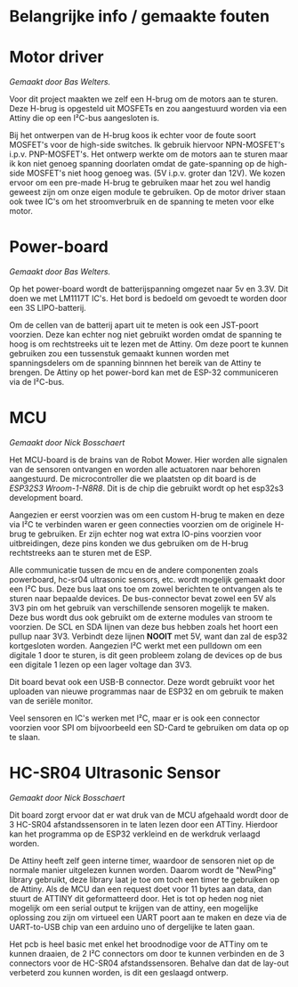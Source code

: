 # Belangrijke info / gemaakte fouten

# Motor driver
*Gemaakt door Bas Welters.*

Voor dit project maakten we zelf een H-brug om de motors aan te sturen.
Deze H-brug is opgesteld uit MOSFETs en zou aangestuurd worden via een Attiny die op een I²C-bus aangesloten is.

Bij het ontwerpen van de H-brug koos ik echter voor de foute soort MOSFET's voor de high-side switches. Ik gebruik hiervoor NPN-MOSFET's i.p.v. PNP-MOSFET's.
Het ontwerp werkte om de motors aan te sturen maar ik kon niet genoeg spanning doorlaten omdat de gate-spanning op de high-side MOSFET's niet hoog genoeg was. (5V i.p.v. groter dan 12V).
We kozen ervoor om een pre-made H-brug te gebruiken maar het zou wel handig geweest zijn om onze eigen module te gebruiken.
Op de motor driver staan ook twee IC's om het stroomverbruik en de spanning te meten voor elke motor.

# Power-board
*Gemaakt door Bas Welters.*

Op het power-board wordt de batterijspanning omgezet naar 5v en 3.3V.
Dit doen we met LM1117T IC's.
Het bord is bedoeld om gevoedt te worden door een 3S LIPO-batterij.

Om de cellen van de batterij apart uit te meten is ook een JST-poort voorzien. Deze kan echter nog niet gebruikt worden omdat de spanning te hoog is om rechtstreeks uit te lezen met de Attiny.
Om deze poort te kunnen gebruiken zou een tussenstuk gemaakt kunnen worden met spanningsdelers om de spanning binnnen het bereik van de Attiny te brengen.
De Attiny op het power-bord kan met de ESP-32 communiceren via de I²C-bus.

# MCU
*Gemaakt door Nick Bosschaert*

Het MCU-board is de brains van de Robot Mower. Hier worden alle signalen van de sensoren ontvangen en worden alle actuatoren naar behoren aangestuurd. De microcontroller die we plaatsten op dit board is de *ESP32S3 Wroom-1-N8R8*. Dit is de chip die gebruikt wordt op het esp32s3 development board.

Aangezien er eerst voorzien was om een custom H-brug te maken en deze via I²C te verbinden waren er geen connecties voorzien om de originele H-brug te gebruiken. Er zijn echter nog wat extra IO-pins voorzien voor uitbreidingen, deze pins konden we dus gebruiken om de H-brug rechtstreeks aan te sturen met de ESP.

Alle communicatie tussen de mcu en de andere componenten zoals powerboard, hc-sr04 ultrasonic sensors, etc. wordt mogelijk gemaakt door een I²C bus. Deze bus laat ons toe om zowel berichten te ontvangen als te sturen naar bepaalde devices. De bus-connector bevat zowel een 5V als 3V3 pin om het gebruik van verschillende sensoren mogelijk te maken. Deze bus wordt dus ook gebruikt om de externe modules van stroom te voorzien.
De SCL en SDA lijnen van deze bus hebben zoals het hoort een pullup naar 3V3. Verbindt deze lijnen **NOOIT** met 5V, want dan zal de esp32 kortgesloten worden. Aangezien I²C werkt met een pulldown om een digitale 1 door te sturen, is dit geen probleem zolang de devices op de bus een digitale 1 lezen op een lager voltage dan 3V3.

Dit board bevat ook een USB-B connector. Deze wordt gebruikt voor het uploaden van nieuwe programmas naar de ESP32 en om gebruik te maken van de seriële monitor.

Veel sensoren en IC's werken met I²C, maar er is ook een connector voorzien voor SPI om bijvoorbeeld een SD-Card te gebruiken om data op op te slaan.

# HC-SR04 Ultrasonic Sensor
*Gemaakt door Nick Bosschaert*

Dit board zorgt ervoor dat er wat druk van de MCU afgehaald wordt door de 3 HC-SR04 afstandssensoren in te laten lezen door een ATTiny. Hierdoor kan het programma op de ESP32 verkleind en de werkdruk verlaagd worden.

De Attiny heeft zelf geen interne timer, waardoor de sensoren niet op de normale manier uitgelezen kunnen worden. Daarom wordt de "NewPing" library gebruikt, deze library laat je toe om toch een timer te gebruiken op de Attiny.
Als de MCU dan een request doet voor 11 bytes aan data, dan stuurt de ATTINY dit geformatteerd door.
Het is tot op heden nog niet mogelijk om een serial output te krijgen van de attiny, een mogelijke oplossing zou zijn om virtueel een UART poort aan te maken en deze via de UART-to-USB chip van een arduino uno of dergelijke te laten gaan.

Het pcb is heel basic met enkel het broodnodige voor de ATTiny om te kunnen draaien, de 2 I²C connectors om door te kunnen verbinden en de 3 connectors voor de HC-SR04 afstandssensoren. Behalve dan dat de lay-out verbeterd zou kunnen worden, is dit een geslaagd ontwerp.
